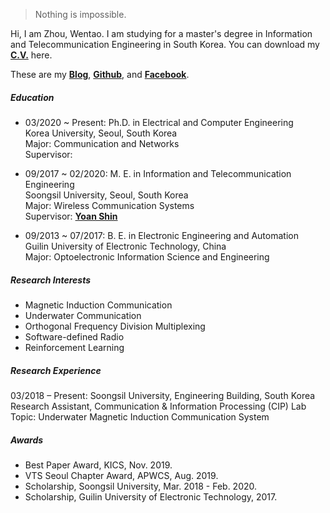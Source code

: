 

> Nothing is impossible.


Hi, I am Zhou, Wentao. I am studying for a master's degree in Information and Telecommunication Engineering in South Korea. You can download my [**C.V.**](https://drive.google.com/file/d/1wTLUK5jutQptCSJw998Usj_fLCmxbZf9/view?usp=sharing) here. 

These are my [**Blog**](https://wentaozhou.cn), [**Github**](http://github.com/zhouwt612), and [**Facebook**](https://www.facebook.com/zhouwentao612).

##### Education
- 03/2020 ~ Present: Ph.D. in Electrical and Computer Engineering  
  Korea University, Seoul, South Korea  
  Major: Communication and Networks  
  Supervisor: 
  
- 09/2017 ~ 02/2020: M. E. in Information and Telecommunication Engineering  
  Soongsil University, Seoul, South Korea  
  Major: Wireless Communication Systems  
  Supervisor: [**Yoan Shin**](https://ieeexplore.ieee.org/author/37279496500)
  
- 09/2013 ~ 07/2017: B. E. in Electronic Engineering and Automation  
  Guilin University of Electronic Technology, China  
  Major: Optoelectronic Information Science and Engineering

##### Research Interests

- Magnetic Induction Communication
- Underwater Communication
- Orthogonal Frequency Division Multiplexing
- Software-defined Radio
- Reinforcement Learning

##### Research Experience

03/2018 – Present: Soongsil University, Engineering Building, South Korea <br>
Research Assistant, Communication & Information Processing (CIP) Lab <br>
Topic: Underwater Magnetic Induction Communication System

##### Awards
- Best Paper Award, KICS, Nov. 2019.
- VTS Seoul Chapter Award, APWCS, Aug. 2019.
- Scholarship, Soongsil University, Mar. 2018 - Feb. 2020.
- Scholarship, Guilin University of Electronic Technology, 2017.
